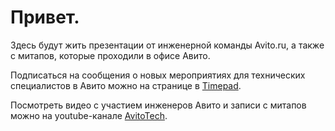 #  Привет. 

Здесь будут жить презентации от инженерной команды Avito.ru, а также с митапов, которые проходили в офисе Авито. 

Подписаться на сообщения о новых мероприятиях для технических специалистов в Авито можно на странице в [Timepad](https://avitotech.timepad.ru/). 

Посмотреть видео с участием инженеров Авито и записи с митапов можно на youtube-канале [AvitoTech](https://www.youtube.com/c/AvitoTech). 
